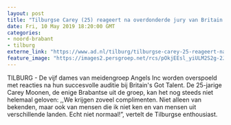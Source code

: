```yaml
---
layout: post
title: "Tilburgse Carey (25) reageert na overdonderde jury van Britain's Got Talent: ‘Zoveel complimenten, echt niet normaal!’"
date: Fri, 10 May 2019 18:20:00 GMT
categories: 
- noord-brabant 
- tilburg 
externe_link: "https://www.ad.nl/tilburg/tilburgse-carey-25-reageert-na-overdonderde-jury-van-britain-s-got-talent-zoveel-complimenten-echt-niet-normaal~a3d20cd8/"
feature_image: "https://images2.persgroep.net/rcs/pOkjEEsl_yiULM2S2g-2Jkn1eUg/diocontent/147882713/_fitwidth/400/?appId=21791a8992982cd8da851550a453bd7f&quality=0.7"
---
```


TILBURG - De vijf dames van meidengroep Angels Inc worden overspoeld met reacties na hun succesvolle auditie bij Britain's Got Talent. De 25-jarige Carey Moonen, de enige Brabantse uit de groep, kan het nog steeds niet helemaal geloven: ,,We krijgen zoveel complimenten. Niet alleen van bekenden, maar ook van mensen die ik niet ken en van mensen uit verschillende landen. Echt niet normaal!”, vertelt de Tilburgse enthousiast.
